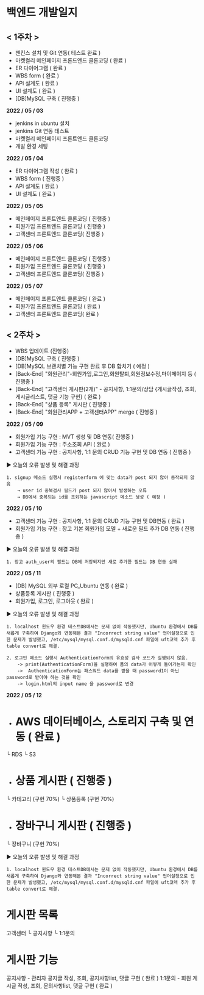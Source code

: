 # 백엔드 개발일지


## < 1주차 >

- 젠킨스 설치 및 Git 연동( 테스트 완료 )
- 마켓컬리 메인페이지 프론드엔드 클론코딩 ( 완료 )
- ER 다이어그램 ( 완료 ) 
- WBS form ( 완료 )
- APi 설계도 ( 완료 )
- UI 설계도 ( 완료 )
- [DB]MySQL 구축 ( 진행중 )



**2022 / 05 / 03**

- jenkins in ubuntu 설치
- jenkins Git 연동 테스트
- 마켓컬리 메인페이지 프론트엔드 클론코딩
- 개발 환경 세팅 


**2022 / 05 / 04**

- ER 다이어그램 작성 ( 완료 )
- WBS form ( 진행중 )
- APi 설계도 ( 완료 )
- UI 설계도 ( 완료 )


**2022 / 05 / 05**

- 메인페이지 프론트엔드 클론코딩 ( 진행중 )
- 회원가입 프론트엔드 클론코딩 ( 진행중 )
- 고객센터 프론트엔드 클론코딩( 진행중 )

**2022 / 05 / 06**

- 메인페이지 프론트엔드 클론코딩 ( 진행중 )
- 회원가입 프론트엔드 클론코딩 ( 진행중 )
- 고객센터 프론트엔드 클론코딩( 진행중 )


**2022 / 05 / 07**

- 메인페이지 프론트엔드 클론코딩 ( 완료 )
- 회원가입 프론트엔드 클론코딩 ( 완료 )
- 고객센터 프론트엔드 클론코딩( 완료 )



## < 2주차 >
- WBS 업데이트 (진행중)
- [DB]MySQL 구축 ( 진행중 )
- [DB]MySQL 브랜치별 기능 구현 완료 후 DB 합치기 ( 예정 )
- [Back-End] "회원관리"-회원가입,로그인,회원탈퇴,회원정보수정,마이페이지 등 ( 진행중 )
- [Back-End] "고객센터 게시판(2개)" - 공지사항, 1:1문의/상담 {게시글작성, 조회, 게시글리스트, 댓글 기능 구현} ( 완료 )
- [Back-End] "상품 등록" 게시판 ( 진행중 )
- [Back-End] "회원관리APP + 고객센터APP" merge ( 진행중 )



**2022 / 05 / 09**

- 회원가입 기능 구현 : MVT 생성 및 DB 연동( 진행중 )
- 회원가입 기능 구현 : 주소조회 API ( 완료 )
- 고객센터 기능 구현 : 공지사항, 1:1 문의 CRUD 기능 구현 및 DB 연동 ( 진행중 )

▶ 오늘의 오류 발생 및 해결 과정

	1. signup 메소드 실행시 registerform 에 맞는 data가 post 되지 않아 동작되지 않음
		→ user id 중복검사 필드가 post 되지 않아서 발생하는 오류
		→ DB에서 중복되는 id를 조회하는 javascript 메소드 생성 ( 예정 )

**2022 / 05 / 10**

- 고객센터 기능 구현 : 공지사항, 1:1 문의 CRUD 기능 구현 및 DB연동 ( 완료 )
- 회원가입 기능 구현 : 장고 기본 회원가입 모델 + 새로운 필드 추가 DB 연동 ( 진행중 )

▶ 오늘의 오류 발생 및 해결 과정

	1. 장고 auth_user의 필드는 DB에 저장되지만 새로 추가한 필드는 DB 연동 실패

**2022 / 05 / 11**

- [DB] MySQL 외부 로컬 PC_Ubuntu 연동 ( 완료 )
- 상품등록 게시판 ( 진행중 )
- 회원가입, 로그인, 로그아웃 ( 완료 )
	
▶ 오늘의 오류 발생 및 해결 과정

	1. localhost 윈도우 환경 테스트DB에서는 문제 없이 작동했지만, Ubuntu 환경에서 DB를 새롭게 구축하여 Django와 연동해본 결과 "Incorrect string value" 언어설정으로 인한 문제가 발생했고, /etc/mysql/mysql.conf.d/mysqld.cnf 파일에 uft코덱 추가 후 table convert로 해결.
	
	2. 로그인 메소드 실행시 AuthenticationForm의 유효성 검사 코드가 실행되지 않음.
		-> print(AuthenticationForm)을 실행하여 폼의 data가 어떻게 들어가는지 확인
		->  AuthenticationForm는 패스워드 data를 받을 때 password1이 아닌 password로 받아야 하는 것을 확인
		-> login.html의 input name 을 password로 변경

**2022 / 05 / 12**

- # AWS 데이터베이스, 스토리지 구축 및 연동 ( 완료 )
└ RDS
└ S3
- # 상품 게시판 ( 진행중 )
└  카테고리 (구현 70%)
└  상품등록 (구현 70%)
- # 장바구니 게시판 ( 진행중 )
└  장바구니 (구현 70%)
	
▶ 오늘의 오류 발생 및 해결 과정

	1. localhost 윈도우 환경 테스트DB에서는 문제 없이 작동했지만, Ubuntu 환경에서 DB를 새롭게 구축하여 Django와 연동해본 결과 "Incorrect string value" 언어설정으로 인한 문제가 발생했고, /etc/mysql/mysql.conf.d/mysqld.cnf 파일에 uft코덱 추가 후 table convert로 해결.

# 게시판 목록
고객센터
└ 공지사항
└ 1:1문의

# 게시판 기능
공지사항 - 관리자 공지글 작성, 조회, 공지사항list, 댓글 구현 ( 완료 )
1:1문의 - 회원 게시글 작성, 조회, 문의사항list, 댓글 구현 ( 완료 )

